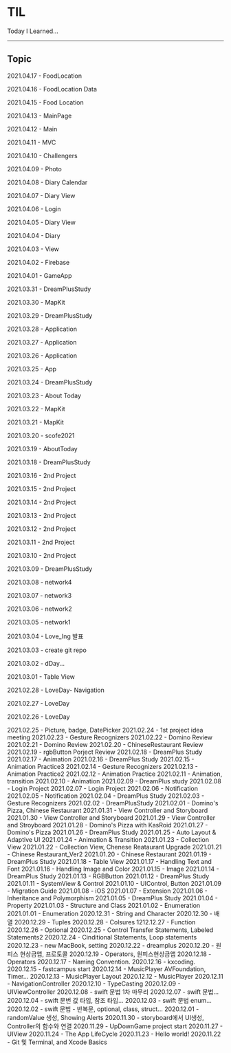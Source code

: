 # TIL
Today I Learned...

---

## Topic

2021.04.17 - FoodLocation 

2021.04.16 - FoodLocation Data

2021.04.15 - Food Location

2021.04.13 - MainPage

2021.04.12 - Main

2021.04.11 - MVC

2021.04.10 - Challengers

2021.04.09 - Photo

2021.04.08 - Diary Calendar

2021.04.07 - Diary View

2021.04.06 - Login

2021.04.05 - Diary View

2021.04.04 - Diary

2021.04.03 - View

2021.04.02 - Firebase

2021.04.01 - GameApp

2021.03.31 - DreamPlusStudy

2021.03.30 - MapKit

2021.03.29 - DreamPlusStudy

2021.03.28 - Application

2021.03.27 - Application

2021.03.26 - Application

2021.03.25 - App

2021.03.24 - DreamPlusStudy

2021.03.23 - About Today

2021.03.22 - MapKit

2021.03.21 - MapKit

2021.03.20 - scofe2021

2021.03.19 - AboutToday

2021.03.18 - DreamPlusStudy

2021.03.16 - 2nd Project

2021.03.15 - 2nd Project

2021.03.14 - 2nd Project

2021.03.13 - 2nd Project

2021.03.12 - 2nd Project

2021.03.11 - 2nd Project

2021.03.10 - 2nd Project

2021.03.09 - DreamPlusStudy

2021.03.08 - network4

2021.03.07 - network3

2021.03.06 - network2

2021.03.05 - network1

2021.03.04 - Love_Ing 발표

2021.03.03 - create git repo

2021.03.02 - dDay...

2021.03.01 - Table View

2021.02.28 - LoveDay- Navigation

2021.02.27 - LoveDay

2021.02.26 - LoveDay

2021.02.25 - Picture, badge, DatePicker
2021.02.24 - 1st project idea meeting
2021.02.23 - Gesture Recognizers
2021.02.22 - Domino Review
2021.02.21 - Domino Review
2021.02.20 - ChineseRestaurant Review
2021.02.19 - rgbButton Porject Review
2021.02.18 - DreamPlus Study
2021.02.17 - Animation
2021.02.16 - DreamPlus Study
2021.02.15 - Animation Practice3
2021.02.14 - Gesture Recognizers
2021.02.13 - Animation Practice2
2021.02.12 - Animation Practice
2021.02.11 - Animation, transition
2021.02.10 - Animation
2021.02.09 - DreamPlus study
2021.02.08 - Login Project
2021.02.07 - Login Project
2021.02.06 - Notification
2021.02.05 - Notification
2021.02.04 - DreamPlus Study
2021.02.03 - Gesture Recognizers
2021.02.02 - DreamPlusStudy
2021.02.01 - Domino's Pizza, Chinese Restaurant
2021.01.31 - View Controller and Storyboard
2021.01.30 - View Controller and Storyboard
2021.01.29 - View Controller and Stroyboard
2021.01.28 - Domino's Pizza with KasRoid
2021.01.27 - Domino's Pizza
2021.01.26 - DreamPlus Study
2021.01.25 - Auto Layout & Adaptive UI
2021.01.24 - Animation & Transition
2021.01.23 - Collection View
2021.01.22 - Collection View, Chenese Reataurant Upgrade
2021.01.21 - Chinese Restaurant_Ver2
2021.01.20 - Chinese Restaurant 
2021.01.19 - DreamPlus Study
2021.01.18 - Table View
2021.01.17 - Handling Text and Font
2021.01.16 - Handling Image and Color
2021.01.15 - Image
2021.01.14 - DreamPlus Study
2021.01.13 - RGBButton
2021.01.12 - DreamPlus Study
2021.01.11 - SystemView & Control
2021.01.10 - UIControl, Button
2021.01.09 - Migration Guide
2021.01.08 - iOS
2021.01.07 - Extension
2021.01.06 - Inheritance and Polymorphism
2021.01.05 - DreamPlus Study
2021.01.04 - Property
2021.01.03 - Structure and Class
2021.01.02 - Enumeration
2021.01.01 - Enumeration
2020.12.31 - String and Character
2020.12.30 - 배열
2020.12.29 - Tuples
2020.12.28 - Colsures
1212.12.27 - Function
2020.12.26 - Optional
2020.12.25 - Control Transfer Statements, Labeled Statements2
2020.12.24 - Cinditional Statements, Loop statements
2020.12.23 - new MacBook, setting
2020.12.22 - dreamplus
2020.12.20 - 원피스 현상금앱, 프로토콜
2020.12.19 - Operators, 원피스현상금앱
2020.12.18 - Operators
2020.12.17 - Naming Convention.
2020.12.16 - kxcoding.
2020.12.15 - fastcampus start
2020.12.14 - MusicPlayer AVFoundation, Timer...
2020.12.13 - MusicPlayer Layout
2020.12.12 - MusicPlayer
2020.12.11 - NavigationController
2020.12.10 - TypeCasting
2020.12.09 - UIViewController
2020.12.08 - swift 문법 1차 마무리
2020.12.07 - swift 문법...
2020.12.04 - swift 문번 값 타입, 참조 타입...
2020.12.03 - swift 문법 enum...
2020.12.02 - swift 문법 - 반복문, optional, class, struct...
2020.12.01 - randomValue 생성, Showing Alerts
2020.11.30 - storyboard에서 UI생성, Controller의 함수와 연결
2020.11.29 - UpDownGame project start
2020.11.27 - UIView
2020.11.24 - The App LifeCycle
2020.11.23 - Hello world!
2020.11.22 - Git 및 Terminal, and Xcode Basics